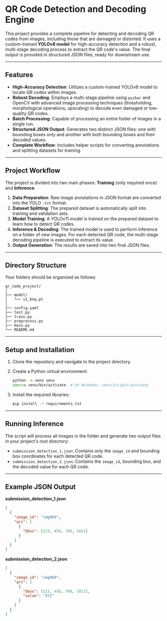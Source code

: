 # QR Code Detection and Decoding Engine

This project provides a complete pipeline for detecting and decoding QR codes from images, including those that are damaged or distorted. It uses a custom-trained **YOLOv8 model** for high-accuracy detection and a robust, multi-stage decoding process to extract the QR code's value. The final output is provided in structured JSON files, ready for downstream use.

---

## Features

* **High-Accuracy Detection**: Utilizes a custom-trained YOLOv8 model to locate QR codes within images.
* **Robust Decoding**: Employs a multi-stage pipeline using `pyzbar` and OpenCV with advanced image processing techniques (thresholding, morphological operations, upscaling) to decode even damaged or low-quality QR codes.
* **Batch Processing**: Capable of processing an entire folder of images in a single run.
* **Structured JSON Output**: Generates two distinct JSON files: one with bounding boxes only and another with both bounding boxes and their decoded values.
* **Complete Workflow**: Includes helper scripts for converting annotations and splitting datasets for training.

---

## Project Workflow

The project is divided into two main phases: **Training** (only required once) and **Inference**.

1. **Data Preparation**: Raw image annotations in JSON format are converted into the YOLO `.txt` format.
2. **Dataset Splitting**: The prepared dataset is automatically split into training and validation sets.
3. **Model Training**: A YOLOv11 model is trained on the prepared dataset to learn how to detect QR codes.
4. **Inference & Decoding**: The trained model is used to perform inference on a folder of new images. For each detected QR code, the multi-stage decoding pipeline is executed to extract its value.
5. **Output Generation**: The results are saved into two final JSON files.

---

## Directory Structure

Your folders should be organized as follows:

```
qr_code_project/
│
├── model/
│   └── v1_bnq.pt      
│
├── config.yaml        
├── test.py
├── train.py
├── preprocess.py    
├── main.py        
└── README.md
```

---

## Setup and Installation

1. Clone the repository and navigate to the project directory.

2. Create a Python virtual environment:

   ```bash
   python -m venv venv
   source venv/bin/activate  # On Windows: venv\Scripts\activate
   ```

3. Install the required libraries:

   ```bash
   pip install -r requirements.txt
   ```

---

## Running Inference

The script will process all images in the folder and generate two output files in your project's root directory:

* `submission_detection_1.json`: Contains only the `image_id` and bounding box coordinates for each detected QR code.
* `submission_detection_2.json`: Contains the `image_id`, bounding box, and the decoded value for each QR code.

---

## Example JSON Output

**submission_detection_1.json**

```json
[
  {
    "image_id": "img060",
    "qrs": [
      {
        "bbox": [123, 456, 789, 1011]
      }
    ]
  }
]
```

**submission_detection_2.json**

```json
[
  {
    "image_id": "img060",
    "qrs": [
      {
        "bbox": [123, 456, 789, 1011],
        "value": "XYZ"
      }
    ]
  }
]
```
